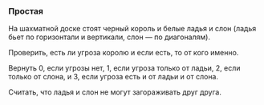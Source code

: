 ### Простая

На шахматной доске стоят черный король и белые ладья и слон
(ладья бьет по горизонтали и вертикали, слон — по диагоналям).

Проверить, есть ли угроза королю и если есть, то от кого именно.

Вернуть 0, если угрозы нет, 1, если угроза только от ладьи, 2,
если только от слона, и 3, если угроза есть и от ладьи и от слона.

Считать, что ладья и слон не могут загораживать друг друга.